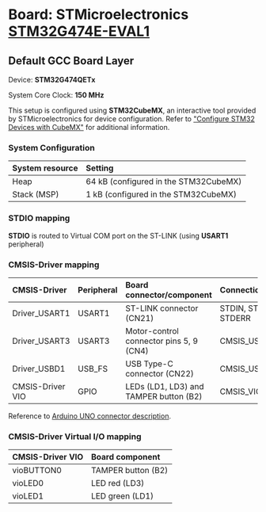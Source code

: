 # Board: STMicroelectronics [STM32G474E-EVAL1](https://www.st.com/en/evaluation-tools/stm32g474e-eval1.html)

## Default GCC Board Layer

Device: **STM32G474QETx**

System Core Clock: **150 MHz**

This setup is configured using **STM32CubeMX**, an interactive tool provided by STMicroelectronics for device configuration.
Refer to ["Configure STM32 Devices with CubeMX"](https://github.com/Open-CMSIS-Pack/cmsis-toolbox/blob/main/docs/CubeMX.md) for additional information.

### System Configuration

| System resource       | Setting
|:----------------------|:--------------------------------------
| Heap                  | 64 kB (configured in the STM32CubeMX)
| Stack (MSP)           |  1 kB (configured in the STM32CubeMX)

### STDIO mapping

**STDIO** is routed to Virtual COM port on the ST-LINK (using **USART1** peripheral)

### CMSIS-Driver mapping

| CMSIS-Driver          | Peripheral            | Board connector/component                     | Connection
|:----------------------|:----------------------|:----------------------------------------------|:------------------------------
| Driver_USART1         | USART1                | ST-LINK connector (CN21)                      | STDIN, STDOUT, STDERR
| Driver_USART3         | USART3                | Motor-control connector pins 5, 9 (CN4)       | CMSIS_USART
| Driver_USBD1          | USB_FS                | USB Type-C connector (CN22)                   | CMSIS_USB_Device
| CMSIS-Driver VIO      | GPIO                  | LEDs (LD1, LD3) and TAMPER button (B2)        | CMSIS_VIO

Reference to [Arduino UNO connector description](https://github.com/Open-CMSIS-Pack/cmsis-toolbox/blob/main/docs/ReferenceApplications.md#arduino-shield).

### CMSIS-Driver Virtual I/O mapping

| CMSIS-Driver VIO      | Board component
|:----------------------|:--------------------------------------
| vioBUTTON0            | TAMPER button (B2)
| vioLED0               | LED red       (LD3)
| vioLED1               | LED green     (LD1)
